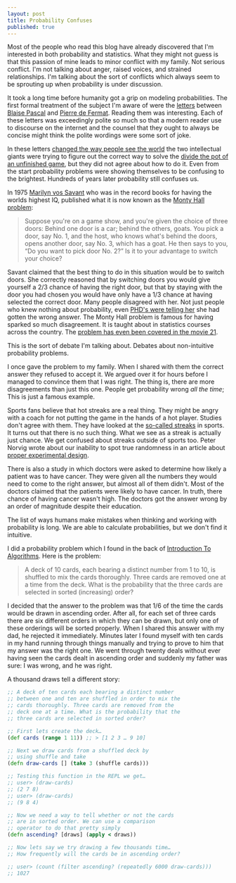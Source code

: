 ```yaml
---
layout: post
title: Probability Confuses
published: true
---
```

Most of the people who read this blog have already discovered that I'm
interested in both probability and statistics. What they might not guess is
that this passion of mine leads to minor conflict with my family. Not serious
conflict. I'm not talking about anger, raised voices, and strained
relationships. I'm talking about the sort of conflicts which always seem to be
sprouting up when probability is under discussion.

It took a long time before humanity got a grip on modeling probabilities. The
first formal treatment of the subject I'm aware of were the [letters][1]
between [Blaise Pascal][3] and [Pierre de Fermat][4]. Reading them was
interesting. Each of these letters was exceedingly polite so much so that a
modern reader use to discourse on the internet and the counsel that they ought
to always be concise might think the polite wordings were some sort of joke.

In these letters [changed the way people see the world][2] the two intellectual
giants were trying to figure out the correct way to solve the
[divide the pot of an unfinished game][5], but they did not agree about how to
do it. Even from the start probability problems were showing themselves to be
confusing to the brightest. Hundreds of years later probability still confuses
us.

In 1975 [Marilyn vos Savant][6] who was in the record books for having the
worlds highest IQ, published what it is now known as the
[Monty Hall problem][7]:

> Suppose you're on a game show, and you're given the choice of three doors:
> Behind one door is a car; behind the others, goats. You pick a door, say No.
> 1, and the host, who knows what's behind the doors, opens another door, say
> No. 3, which has a goat. He then says to you, “Do you want to pick door No.
> 2?” Is it to your advantage to switch your choice?

Savant claimed that the best thing to do in this situation would be to switch
doors. She correctly reasoned that by switching doors you would give yourself
a 2/3 chance of having the right door, but that by staying with the door you
had chosen you would have only have a 1/3 chance at having selected the correct
door. Many people disagreed with her. Not just people who knew nothing about
probability, even [PHD's were telling her][8] she had gotten the wrong answer.
The Monty Hall problem is famous for having sparked so much disagreement. It is
taught about in statistics courses across the country. The
[problem has even been covered in the movie 21][9].

This is the sort of debate I'm talking about. Debates about non-intuitive
probability problems.

I once gave the problem to my family. When I shared with them the correct
answer they refused to accept it. We argued over it for hours before I managed
to convince them that I was right. The thing is, there are more disagreements
than just this one. People get probability wrong *all the time*; This is just a
famous example.

Sports fans believe that hot streaks are a real thing. They might be angry
with a coach for not putting the game in the hands of a hot player. Studies
don't agree with them. They have looked at the [so-called streaks][10] in
sports. It turns out that there is no such thing. What we see as a streak is
actually just chance. We get confused about streaks outside of sports
too. Peter Norvig wrote about our inability to spot true randomness in an
article about [proper experimental design][11].

There is also a study in which doctors were asked to determine
how likely a patient was to have cancer. They were given all the numbers they
would need to come to the right answer, but almost all of them didn't. Most of
the doctors claimed that the patients were likely to have cancer. In
truth, there chance of having cancer wasn't high. The doctors got
the answer wrong by an order of magnitude despite their education.

The list of ways humans make mistakes when thinking and working with
probability is long. We are able to calculate probabilities, but we don't find
it intuitive.

I did a probability problem which I found in the back of
[Introduction To Algorithms][12]. Here is the problem:

> A deck of 10 cards, each bearing a distinct number from 1 to 10, is shuffled
> to mix the cards thoroughly. Three cards are removed one at a time from the
> deck. What is the probability that the three cards are selected in sorted
> (increasing) order?

I decided that the answer to the problem was that 1/6 of the time the cards
would be drawn in ascending order. After all, for each set
of three cards there are six different orders in which they can be drawn, but
only one of these orderings will be sorted properly. When I shared this answer
with my dad, he rejected it immediately. Minutes later I found myself with ten
cards in my hand running through things manually and trying to prove to him
that my answer was the right one. We went through twenty deals without ever
having seen the cards dealt in ascending order and suddenly my father was
sure: I was wrong, and he was right.

A thousand draws tell a different story:

```clojure
;; A deck of ten cards each bearing a distinct number
;; between one and ten are shuffled in order to mix the
;; cards thoroughly. Three cards are removed from the
;; deck one at a time. What is the probability that the
;; three cards are selected in sorted order?

;; First lets create the deck…
(def cards (range 1 11)) ;; > [1 2 3 … 9 10]

;; Next we draw cards from a shuffled deck by
;; using shuffle and take
(defn draw-cards [] (take 3 (shuffle cards)))

;; Testing this function in the REPL we get…
;; user> (draw-cards)
;; (2 7 8)
;; user> (draw-cards)
;; (9 8 4)

;; Now we need a way to tell whether or not the cards
;; are in sorted order. We can use a comparison
;; operator to do that pretty simply
(defn ascending? [draws] (apply < draws))

;; Now lets say we try drawing a few thousands time…
;; How frequently will the cards be in ascending order?

;; user> (count (filter ascending? (repeatedly 6000 draw-cards)))
;; 1027
```

[1]: https://www.york.ac.uk/depts/maths/histstat/pascal.pdf
[2]: https://www.youtube.com/watch?v=3pRM4v0O29o#t=5m00s
[3]: https://en.wikipedia.org/wiki/Blaise_Pascal
[4]: https://en.wikipedia.org/wiki/Pierre_de_Fermat
[5]: https://en.wikipedia.org/wiki/Problem_of_points
[6]: https://en.wikipedia.org/wiki/Marilyn_vos_Savant
[7]: https://en.wikipedia.org/wiki/Monty_Hall_problem
[8]: https://www.nytimes.com/1991/07/21/us/behind-monty-hall-s-doors-puzzle-debate-and-answer.html?src=pm
[9]: https://www.youtube.com/watch?v=Zr_xWfThjJ0
[10]: https://wexler.free.fr/library/files/gilovich%20(1985)%20the%20hot%20hand%20in%20basketball.%20on%20the%20misperception%20of%20random%20sequences.pdf
[11]: https://norvig.com/experiment-design.html
[12]: https://en.wikipedia.org/wiki/Introduction_to_Algorithms

